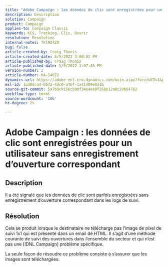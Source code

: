 ```yaml
---
title: "Adobe Campaign : les données de clic sont enregistrées pour un utilisateur sans enregistrement d’ouverture correspondant"
description: Description
solution: Campaign
product: Campaign
applies-to: Campaign Classic
keywords: KCS, Tracking, Clic, Ouvrir
resolution: Resolution
internal-notes: TK192420
bug: false
article-created-by: Craig Thonis
article-created-date: 5/5/2022 3:00:02 PM
article-published-by: Craig Thonis
article-published-date: 5/5/2022 3:07:46 PM
version-number: 2
article-number: KA-14672
dynamics-url: https://adobe-ent.crm.dynamics.com/main.aspx?forceUCI=1&pagetype=entityrecord&etn=knowledgearticle&id=b4473908-84cc-ec11-a7b5-6045bd00d995
exl-id: 1cd0dcad-bb72-4dc0-a7bf-1a41409e0a1b
source-git-commit: 5a7b9c9156cb90f34e4e49f268e12a0c29b64762
workflow-type: tm+mt
source-wordcount: '106'
ht-degree: 2%

---
```


# Adobe Campaign : les données de clic sont enregistrées pour un utilisateur sans enregistrement d’ouverture correspondant

## Description

Il a été signalé que les données de clic sont parfois enregistrées sans enregistrement d’ouverture correspondant dans les logs de suivi.

## Résolution


Cela se produit lorsque le destinataire ne télécharge pas l’image de pixel de suivi 1x1 qui est présente dans un email de HTML. Il s’agit d’une méthode courante de suivi des ouvertures dans l’ensemble du secteur et qui n’est pas une [!DNL Campaign] problème spécifique.

La seule façon de résoudre ce problème consiste à s’assurer que les images sont téléchargées.
